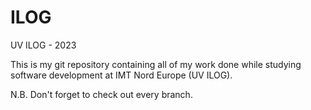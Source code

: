 # ILOG
UV ILOG - 2023

This is my git repository containing all of my work done while studying software development at IMT Nord Europe (UV ILOG).

N.B. Don't forget to check out every branch.
